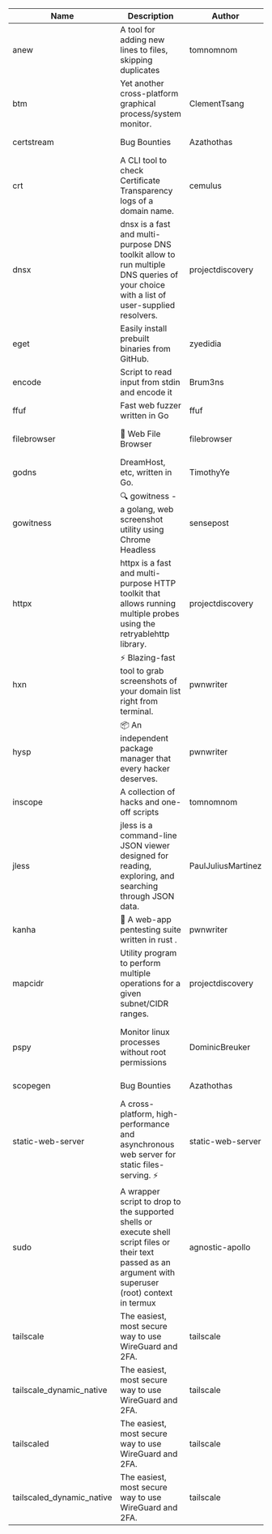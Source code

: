 | Name | Description | Author | Repository | Stars | Version | Updated | Size | SHA256SUM | B3SUM | Source | Language | License |
| ---- | ----------- | ------ | ---------- | ----- | ------- | ------- | ---- | --- | ------ | --------|-------- | ------- |
| anew | A tool for adding new lines to files, skipping duplicates | tomnomnom | [https://github.com/tomnomnom/anew](https://github.com/tomnomnom/anew) | 1115 | v0.1.1 | 2022-03-15T22:35:31Z | 1.41 MB | b90bffc460f1f8e8966c509633b49f8d4fbe61679e05feb36a40aa604a5ec164 | 4c5459ef94b79e257a3888361d720df8689b79f2fbb11886f5ce1be1924b20c9 | https://raw.githubusercontent.com/Azathothas/Toolpacks/main/aarch64_arm64_v8a_Android/anew | Go | MIT License |
| btm | Yet another cross-platform graphical process/system monitor. | ClementTsang | [https://github.com/ClementTsang/bottom](https://github.com/ClementTsang/bottom) | 8236 | 0.9.6 | 2023-08-27T01:43:44Z | 3.10 MB | 717408b4ac6167f321a03e208811b172287ff5d65d94228db9780df8dcd34f51 | 5a535f82ec74216e239f464d8485b06dcd669e298c4fbcc1d7f6d9d6df6b57bb | https://raw.githubusercontent.com/Azathothas/Toolpacks/main/aarch64_arm64_v8a_Android/btm | Rust | MIT License |
| certstream |  Bug Bounties | Azathothas | [https://github.com/Azathothas/Arsenal](https://github.com/Azathothas/Arsenal) | 13 | null |  | 4.54 MB | 0f09c417001d5a3a1914f5439a4590602bd39b13608419f6413c3cf2582a3462 | 91b7eca8a5d4fc058b965bab09de7349a2ea82495062c0a069c1f2ea7a7126b8 | https://raw.githubusercontent.com/Azathothas/Toolpacks/main/aarch64_arm64_v8a_Android/certstream | Shell | null |
| crt | A CLI tool to check Certificate Transparency logs of a domain name. | cemulus | [https://github.com/cemulus/crt](https://github.com/cemulus/crt) | 64 | v0.1.0 | 2022-03-08T21:41:54Z | 4.63 MB | 06d930e446f9d42de3d4ea44048543e8151e6bd1d75bfc1921f4e29683e84f2b | fc6746b751960a1693151d85e36cc95706b2f49ac0710803bed4d44b07ee643b | https://raw.githubusercontent.com/Azathothas/Toolpacks/main/aarch64_arm64_v8a_Android/crt | Go | Apache License 2.0 |
| dnsx | dnsx is a fast and multi-purpose DNS toolkit allow to run multiple DNS queries of your choice with a list of user-supplied resolvers. | projectdiscovery | [https://github.com/projectdiscovery/dnsx](https://github.com/projectdiscovery/dnsx) | 1828 | v1.1.6 | 2023-11-11T19:20:44Z | 25.01 MB | 243ea1386bb01c9ba10e5d70915bbdfd1b535bf63b6124887d6cd4505f8d3d31 | 6aca265996514903aa5f608f22f737cab1239f5125a1b8f3ae7f884af3ac4fb5 | https://raw.githubusercontent.com/Azathothas/Toolpacks/main/aarch64_arm64_v8a_Android/dnsx | Go | MIT License |
| eget | Easily install prebuilt binaries from GitHub. | zyedidia | [https://github.com/zyedidia/eget](https://github.com/zyedidia/eget) | 658 | v1.3.3 | 2023-02-22T05:15:46Z | 6.49 MB | cc758bf51a32ef6936e1d97117380ff7b44929361491e214263e7e1dbd6a6922 | 31d614321f20a4eb69128a88583787c79bc1664f226ff013efe2ce805a872c0b | https://raw.githubusercontent.com/Azathothas/Toolpacks/main/aarch64_arm64_v8a_Android/eget | Go | MIT License |
| encode | Script to read input from stdin and encode it | Brum3ns | [https://github.com/Brum3ns/encode](https://github.com/Brum3ns/encode) | 18 | null |  | 2.49 MB | 998939c6a14d9478349c40be2cf24389ea465e403184b8625284831bee7dd75e | ba6a57474f5ad9bcd5ed14dc425655c7f70a3705bc6416ccbd7344a957fcbb27 | https://raw.githubusercontent.com/Azathothas/Toolpacks/main/aarch64_arm64_v8a_Android/encode | Go | MIT License |
| ffuf | Fast web fuzzer written in Go | ffuf | [https://github.com/ffuf/ffuf](https://github.com/ffuf/ffuf) | 10756 | v2.1.0 | 2023-09-16T12:23:19Z | 8.18 MB | 71fc13ad8e4a98596734fb938eb1fd1a8b6746b22c620998d14c85ed707106a3 | 769c4ab3938174c7fbe0cac51c342a62e1133947a4c2fc55112c5ea41fd72f0d | https://raw.githubusercontent.com/Azathothas/Toolpacks/main/aarch64_arm64_v8a_Android/ffuf | Go | MIT License |
| filebrowser | 📂 Web File Browser | filebrowser | [https://github.com/filebrowser/filebrowser](https://github.com/filebrowser/filebrowser) | 22185 | v2.27.0 | 2024-01-02T14:38:37Z | 13.29 MB | 543a490040d7dc78515010a26c2dcf1afb5116f2897738b77ac4629ffc205d26 | 0446e80433b718438e34a5fd491bdc11840e512ce6603d2609b8c5f9ed76713a | https://raw.githubusercontent.com/Azathothas/Toolpacks/main/aarch64_arm64_v8a_Android/filebrowser | Go | Apache License 2.0 |
| godns |  DreamHost, etc, written in Go. | TimothyYe | [https://github.com/TimothyYe/godns](https://github.com/TimothyYe/godns) | 1387 | v3.0.5 | 2024-01-05T15:35:43Z | 11.81 MB | d753c3cdb6229cc54be6bc3e457ed9c1c4875bdc1301260ed648165cf64db5b4 | f5000a762655c0eb1e5a0b44b514ad4d111f4656938786bfcc88e1526a96ccd0 | https://raw.githubusercontent.com/Azathothas/Toolpacks/main/aarch64_arm64_v8a_Android/godns | Go | Apache License 2.0 |
| gowitness | 🔍 gowitness - a golang, web screenshot utility using Chrome Headless | sensepost | [https://github.com/sensepost/gowitness](https://github.com/sensepost/gowitness) | 2533 | 2.5.1 | 2023-10-29T11:11:30Z | 25.96 MB | 556521f6a1ba0c018b5a5d95e6d0ba8e9fba90e1366e0999c18937c88e1b4c1c | 3eb5dba018db4bd0357a1f78e459872ab8fbfd2e00cb55c33d3254da697b705d | https://raw.githubusercontent.com/Azathothas/Toolpacks/main/aarch64_arm64_v8a_Android/gowitness | Go | GNU General Public License v3.0 |
| httpx | httpx is a fast and multi-purpose HTTP toolkit that allows running multiple probes using the retryablehttp library. | projectdiscovery | [https://github.com/projectdiscovery/httpx](https://github.com/projectdiscovery/httpx) | 6342 | v1.3.7 | 2023-11-13T07:26:10Z | 39.73 MB | 5ce0fb3380e7d665c410d4112b0f8b2cc5d7fd4be211d42c7ee59ecfaa7fd9b3 | fae8ceb5ecdfebcf221b0d26d5b6b46750bcbe629f441ec70f88d4ed4580b018 | https://raw.githubusercontent.com/Azathothas/Toolpacks/main/aarch64_arm64_v8a_Android/httpx | Go | MIT License |
| hxn | ⚡ Blazing-fast tool to grab screenshots of your domain list right from terminal. | pwnwriter | [https://github.com/pwnwriter/haylxon](https://github.com/pwnwriter/haylxon) | 350 | v0.1.10 | 2024-01-09T15:11:15Z | 5.94 MB | ac8dc795c9c8e1f3b98ae667ee56906eb59c9697c8ab36130f6c1644ec8ca152 | e82040cf2c4c8f9332fb6b26a6730e601b7de3e9d0abcc5a8ca2931c7874d78f | https://raw.githubusercontent.com/Azathothas/Toolpacks/main/aarch64_arm64_v8a_Android/hxn | Rust | MIT License |
| hysp | 📦 An independent package manager that every hacker deserves. | pwnwriter | [https://github.com/pwnwriter/hysp](https://github.com/pwnwriter/hysp) | 388 | v0.1.2 | 2023-12-13T15:03:18Z | 3.25 MB | 556d1dd50910fb992017042f5d4a580d769128cc791ab21ceb002fcda90fc582 | 513b763a56ff17de5d9976cedaee2775046212552bb941e39fa0ab5bc7b28d47 | https://raw.githubusercontent.com/Azathothas/Toolpacks/main/aarch64_arm64_v8a_Android/hysp | Rust | MIT License |
| inscope | A collection of hacks and one-off scripts | tomnomnom | [https://github.com/tomnomnom/hacks](https://github.com/tomnomnom/hacks) | 1982 | null |  | 1.79 MB | 5b97cc883a686561038fd4844498224f7fd0c40e0fa7b1128149c28a60e31157 | 4296efb724e30eebb4ad7903193a3b087a2ae42d1a53fd1c5868e7a1b2ce0291 | https://raw.githubusercontent.com/Azathothas/Toolpacks/main/aarch64_arm64_v8a_Android/inscope | Go | null |
| jless | jless is a command-line JSON viewer designed for reading, exploring, and searching through JSON data. | PaulJuliusMartinez | [https://github.com/PaulJuliusMartinez/jless](https://github.com/PaulJuliusMartinez/jless) | 4303 | v0.9.0 | 2023-07-17T02:51:34Z | 1.74 MB | f95b2c666fcc770a829cc241b7ad2631bc41258d8afd9a9a0f5115635279098a | e54b6f5027f01876c0d6cff993c6e75a0be33eec0242601e2b969536ee99a627 | https://raw.githubusercontent.com/Azathothas/Toolpacks/main/aarch64_arm64_v8a_Android/jless | Rust | MIT License |
| kanha | 🦚 A web-app pentesting suite written in rust . | pwnwriter | [https://github.com/pwnwriter/kanha](https://github.com/pwnwriter/kanha) | 230 | v-v0.1.2 | 2023-10-17T16:42:52Z | 2.77 MB | e98b78edc697919a405311f1b4b317ffe0b6a6917eca32effa3c998529e29e4f | 16f9c9f6e31758be0255755f8066c843702e7c8a92383919b8760a116bfb5aff | https://raw.githubusercontent.com/Azathothas/Toolpacks/main/aarch64_arm64_v8a_Android/kanha | Rust | MIT License |
| mapcidr | Utility program to perform multiple operations for a given subnet/CIDR ranges. | projectdiscovery | [https://github.com/projectdiscovery/mapcidr](https://github.com/projectdiscovery/mapcidr) | 875 | v1.1.16 | 2023-11-23T07:59:56Z | 22.31 MB | d080df6eb7674c13d1590be829f8980a097e98513b5711a1944d1b95c6712587 | b68f32a3982546d83f872c56ff5e9a19a84f36362aa2661f42c8d77a0c5e41a2 | https://raw.githubusercontent.com/Azathothas/Toolpacks/main/aarch64_arm64_v8a_Android/mapcidr | Go | MIT License |
| pspy | Monitor linux processes without root permissions | DominicBreuker | [https://github.com/DominicBreuker/pspy](https://github.com/DominicBreuker/pspy) | 4320 | v1.2.1 | 2023-01-17T21:10:08Z | 3.48 MB | c85cd13ed8e1b0ac924a47f6b44a1b7acc466850ab1f4b130688855851f1e443 | cb9490bd0fa3a1b2b7bcc7a1293b19278f1c5b952fd6fba8e2a7e5fadbe8f4f6 | https://raw.githubusercontent.com/Azathothas/Toolpacks/main/aarch64_arm64_v8a_Android/pspy | Go | GNU General Public License v3.0 |
| scopegen |  Bug Bounties | Azathothas | [https://github.com/Azathothas/Arsenal](https://github.com/Azathothas/Arsenal) | 13 | null |  | 1.54 MB | f1f12e4d317623a1fe75d6171e1c366ab80bf8aead0ed50bc0be6dfcc3529044 | 5a5d4e1ff8634df2f666d9eeadcc4aa4b015c8dca8af8ae9d9bd8fcac34b787a | https://raw.githubusercontent.com/Azathothas/Toolpacks/main/aarch64_arm64_v8a_Android/scopegen | Shell | null |
| static-web-server | A cross-platform, high-performance and asynchronous web server for static files-serving. ⚡ | static-web-server | [https://github.com/static-web-server/static-web-server](https://github.com/static-web-server/static-web-server) | 970 | v2.24.2 | 2023-12-28T17:38:30Z | 6.44 MB | b91c0be5c541d063ef553aeac152f2c553a22bfd26e1d9da736e4bcd6c3299d5 | b81d7d2f8f24eccd2eb58d3ed59d3fdae47075101c03e692c53ac2b4eb5023f5 | https://raw.githubusercontent.com/Azathothas/Toolpacks/main/aarch64_arm64_v8a_Android/static-web-server | Rust | Apache License 2.0 |
| sudo | A wrapper script to drop to the supported shells or execute shell script files or their text passed as an argument with superuser (root) context in termux | agnostic-apollo | [https://github.com/agnostic-apollo/sudo](https://github.com/agnostic-apollo/sudo) | 63 | v0.2.0 | 2021-04-10T21:03:11Z | 0.24 MB | 9e56787b3ca489a9eb9e3a64f54944aa92c728d18576972ef7ef6bb10ca6462c | 261a7ec6cf5ed2fbc82f8128f2583eda7faeb8939b9e08143046f0b046e504ae | https://raw.githubusercontent.com/Azathothas/Toolpacks/main/aarch64_arm64_v8a_Android/sudo | Shell | MIT License |
| tailscale | The easiest, most secure way to use WireGuard and 2FA. | tailscale | [https://github.com/tailscale/tailscale](https://github.com/tailscale/tailscale) | 14914 | v1.56.1 | 2023-12-15T19:44:23Z | 10.42 MB | a114fc9064192e1eddbf0cec8ca95ff342df0b2ae717a6f9c628387ed6451c98 | 0887795552cff90cfd0844694b6c3a87024d97fae58c9a5ce8f7d806eaf923ce | https://raw.githubusercontent.com/Azathothas/Toolpacks/main/aarch64_arm64_v8a_Android/tailscale | Go | BSD 3-Clause New or Revised License |
| tailscale_dynamic_native | The easiest, most secure way to use WireGuard and 2FA. | tailscale | [https://github.com/tailscale/tailscale](https://github.com/tailscale/tailscale) | 14914 | v1.56.1 | 2023-12-15T19:44:23Z | 10.69 MB | de8c5940d5b700fdca75204a080a6ba2e0ecd80398f2a31e92654a9fe8d8e06e | e9325ed1700d8f8ba805d4248f7c5793fc4475058a165bf6af87bd92bd37725b | https://raw.githubusercontent.com/Azathothas/Toolpacks/main/aarch64_arm64_v8a_Android/tailscale_dynamic_native | Go | BSD 3-Clause New or Revised License |
| tailscaled | The easiest, most secure way to use WireGuard and 2FA. | tailscale | [https://github.com/tailscale/tailscale](https://github.com/tailscale/tailscale) | 14914 | v1.56.1 | 2023-12-15T19:44:23Z | 28.10 MB | 0340d673d4d2dcb8101c0bbfae2b4e3077626b9c48d4b930a2703a7b94029e77 | 8b556ab47194a3898393c5032987574b325777ecc36faf4dc4fdb34a52b98e2e | https://raw.githubusercontent.com/Azathothas/Toolpacks/main/aarch64_arm64_v8a_Android/tailscaled | Go | BSD 3-Clause New or Revised License |
| tailscaled_dynamic_native | The easiest, most secure way to use WireGuard and 2FA. | tailscale | [https://github.com/tailscale/tailscale](https://github.com/tailscale/tailscale) | 14914 | v1.56.1 | 2023-12-15T19:44:23Z | 29.86 MB | c54ec2129190b0e13cf5ad4e5292f6aa5160c7ad7d82c6b92a782305b621b219 | 3c2ce25f6961e3c071467273916dd8f080585c95c9f3b3058b93cf7ed33b2362 | https://raw.githubusercontent.com/Azathothas/Toolpacks/main/aarch64_arm64_v8a_Android/tailscaled_dynamic_native | Go | BSD 3-Clause New or Revised License |
